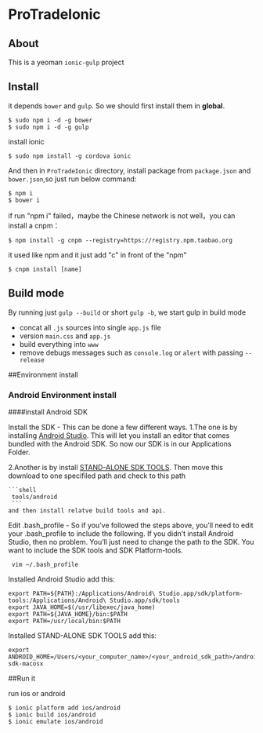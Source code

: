 # ProTradeIonic
## About
This is a yeoman `ionic-gulp` project
## Install
it depends `bower` and `gulp`. So we should first install them in **global**.

```shell
$ sudo npm i -d -g bower
$ sudo npm i -d -g gulp
```
install ionic

```shell
$ sudo npm install -g cordova ionic
```

And then in `ProTradeIonic` directory, install package from `package.json` and `bower.json`,so just run below command:

```shell
$ npm i
$ bower i
```

if run "npm i" failed，maybe the Chinese network is not well，you can install a cnpm：

```shell
$ npm install -g cnpm --registry=https://registry.npm.taobao.org
```
it used like npm and it just add "c" in front of the "npm"

```shell
$ cnpm install [name]
```

## Build mode

By running just `gulp --build` or short `gulp -b`, we start gulp in build mode

- concat all `.js` sources into single `app.js` file
- version `main.css` and `app.js`
- build everything into `www`
- remove debugs messages such as `console.log` or `alert` with passing `--release`

##Environment install

### Android Environment install
####install Android SDK

Install the SDK - This can be done a few different ways. 
1.The one is by installing [Android Studio](https://developer.android.com/sdk/installing/index.html?pkg=studio). This will let you install an editor that comes bundled with the Android SDK. So now our SDK is in our Applications Folder.


2.Another is by install [STAND-ALONE SDK TOOLS](https://developer.android.com/sdk/installing/index.html?pkg=tools). Then move this download to one specifiled path and check to this path

    ```shell
     tools/android
     ```
    and then install relatve build tools and api.

Edit .bash_profile - So if you’ve followed the steps above, you’ll need to edit your .bash_profile to include the following. If you didn’t install Android Studio, then no problem. You’ll just need to change the path to the SDK. You want to include the SDK tools and SDK Platform-tools.

```shell
 vim ~/.bash_profile 
 ```
 Installed Android Studio add this:
 ```shell
export PATH=${PATH}:/Applications/Android\ Studio.app/sdk/platform-tools:/Applications/Android\ Studio.app/sdk/tools
export JAVA_HOME=$(/usr/libexec/java_home)
export PATH=${JAVA_HOME}/bin:$PATH
export PATH=/usr/local/bin:$PATH
 ```
 Installed STAND-ALONE SDK TOOLS add this:
  ```shell
 export ANDROID_HOME=/Users/<your_computer_name>/<your_android_sdk_path>/android-sdk-macosx
  ```
 
 
##Run it 

run ios or android
```shell
$ ionic platform add ios/android
$ ionic build ios/android
$ ionic emulate ios/android
```
